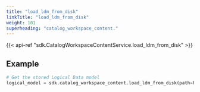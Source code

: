 ```yaml
---
title: "load_ldm_from_disk"
linkTitle: "load_ldm_from_disk"
weight: 101
superheading: "catalog_workspace_content."
---
```


{{< api-ref "sdk.CatalogWorkspaceContentService.load_ldm_from_disk" >}}

## Example

```python
# Get the stored Logical Data model
logical_model = sdk.catalog_workspace_content.load_ldm_from_disk(path=Path.cwd())
```
